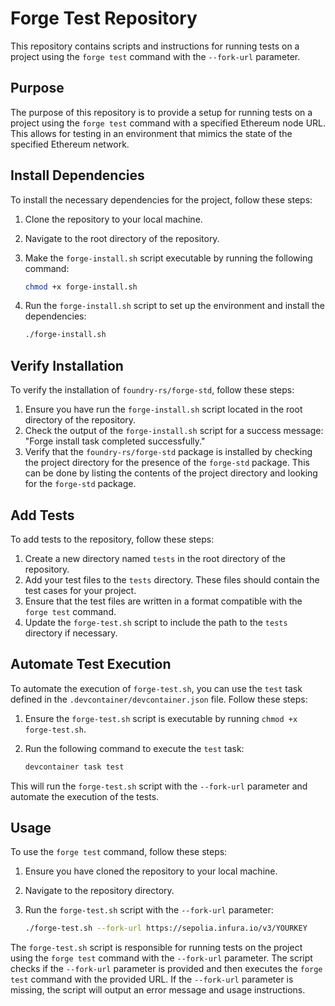 # Forge Test Repository

This repository contains scripts and instructions for running tests on a project using the `forge test` command with the `--fork-url` parameter.

## Purpose

The purpose of this repository is to provide a setup for running tests on a project using the `forge test` command with a specified Ethereum node URL. This allows for testing in an environment that mimics the state of the specified Ethereum network.

## Install Dependencies

To install the necessary dependencies for the project, follow these steps:

1. Clone the repository to your local machine.
2. Navigate to the root directory of the repository.
3. Make the `forge-install.sh` script executable by running the following command:

    ```sh
    chmod +x forge-install.sh
    ```

4. Run the `forge-install.sh` script to set up the environment and install the dependencies:

    ```sh
    ./forge-install.sh
    ```

## Verify Installation

To verify the installation of `foundry-rs/forge-std`, follow these steps:

1. Ensure you have run the `forge-install.sh` script located in the root directory of the repository.
2. Check the output of the `forge-install.sh` script for a success message: "Forge install task completed successfully."
3. Verify that the `foundry-rs/forge-std` package is installed by checking the project directory for the presence of the `forge-std` package. This can be done by listing the contents of the project directory and looking for the `forge-std` package.

## Add Tests

To add tests to the repository, follow these steps:

1. Create a new directory named `tests` in the root directory of the repository.
2. Add your test files to the `tests` directory. These files should contain the test cases for your project.
3. Ensure that the test files are written in a format compatible with the `forge test` command.
4. Update the `forge-test.sh` script to include the path to the `tests` directory if necessary.

## Automate Test Execution

To automate the execution of `forge-test.sh`, you can use the `test` task defined in the `.devcontainer/devcontainer.json` file. Follow these steps:

1. Ensure the `forge-test.sh` script is executable by running `chmod +x forge-test.sh`.
2. Run the following command to execute the `test` task:

    ```sh
    devcontainer task test
    ```

This will run the `forge-test.sh` script with the `--fork-url` parameter and automate the execution of the tests.

## Usage

To use the `forge test` command, follow these steps:

1. Ensure you have cloned the repository to your local machine.
2. Navigate to the repository directory.
3. Run the `forge-test.sh` script with the `--fork-url` parameter:

    ```sh
    ./forge-test.sh --fork-url https://sepolia.infura.io/v3/YOURKEY
    ```

The `forge-test.sh` script is responsible for running tests on the project using the `forge test` command with the `--fork-url` parameter. The script checks if the `--fork-url` parameter is provided and then executes the `forge test` command with the provided URL. If the `--fork-url` parameter is missing, the script will output an error message and usage instructions.
